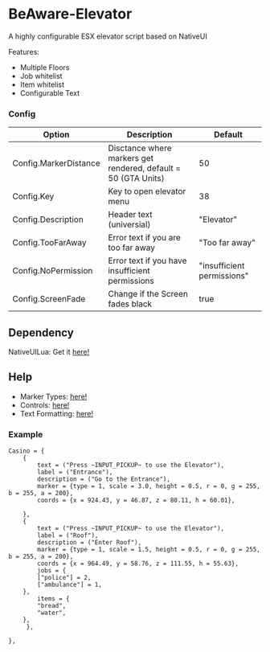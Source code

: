 # BeAware-Elevator
A highly configurable ESX elevator script based on NativeUI

Features:
- Multiple Floors
- Job whitelist
- Item whitelist
- Configurable Text

### Config

| Option | Description | Default |
|----------|----------|----------|
| Config.MarkerDistance | Disctance where markers get rendered, default = 50 (GTA Units) | 50 |
| Config.Key | Key to open elevator menu | 38 |
| Config.Description | Header text (universial) | "Elevator" |
| Config.TooFarAway | Error text if you are too far away | "Too far away" |
| Config.NoPermission | Error text if you have insufficient permissions | "insufficient permissions" |
| Config.ScreenFade | Change if the Screen fades black | true |

## Dependency
NativeUILua: Get it [here!](https://github.com/FrazzIe/NativeUILua)

## Help
- Marker Types: [here!](https://docs.fivem.net/docs/game-references/markers)
- Controls: [here!](https://docs.fivem.net/docs/game-references/controls/#controls)
- Text Formatting: [here!](https://docs.fivem.net/docs/game-references/text-formatting/#input-codes)

### Example
```
Casino = {
    {
        text = ("Press ~INPUT_PICKUP~ to use the Elevator"),
        label = ("Entrance"),
        description = ("Go to the Entrance"),
        marker = {type = 1, scale = 3.0, height = 0.5, r = 0, g = 255, b = 255, a = 200},
        coords = {x = 924.43, y = 46.87, z = 80.11, h = 60.01},
        
    },
    {
        text = ("Press ~INPUT_PICKUP~ to use the Elevator"),
        label = ("Roof"),
        description = ("Enter Roof"),
        marker = {type = 1, scale = 1.5, height = 0.5, r = 0, g = 255, b = 255, a = 200},
        coords = {x = 964.49, y = 58.76, z = 111.55, h = 55.63},
        jobs = {
	    ["police"] = 2,
	    ["ambulance"] = 1,
	},
        items = {
	    "bread",
	    "water",
	},
     },
    
},
```
